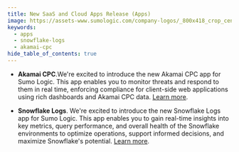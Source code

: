```yaml
---
title: New SaaS and Cloud Apps Release (Apps)
image: https://assets-www.sumologic.com/company-logos/_800x418_crop_center-center_82_none/SumoLogic_Preview_600x600.jpg?mtime=1617040082
keywords:
  - apps
  - snowflake-logs
  - akamai-cpc
hide_table_of_contents: true    
---
```


- **Akamai CPC**.We're excited to introduce the new Akamai CPC app for Sumo Logic. This app enables you to monitor threats and respond to them in real time, enforcing compliance for client-side web applications using rich dashboards and Akamai CPC data. [Learn more](/docs/integrations/saas-cloud/akamai-cpc).

- **Snowflake Logs**. We're excited to introduce the new Snowflake Logs app for Sumo Logic. This app enables you to gain real-time insights into key metrics, query performance, and overall health of the Snowflake environments to optimize operations, support informed decisions, and maximize Snowflake's potential. [Learn more](/docs/integrations/saas-cloud/snowflake-logs).